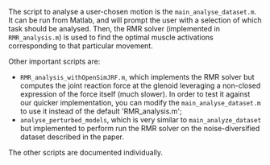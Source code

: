 The script to analyse a user-chosen motion is the `main_analyse_dataset.m`.
It can be run from Matlab, and will prompt the user with a selection of which task should be analysed. Then, the RMR solver (implemented in `RMR_analysis.m`) is used to find the optimal muscle activations corresponding to that particular movement.

Other important scripts are:
- `RMR_analysis_withOpenSimJRF.m`, which implements the RMR solver but computes the joint reaction force at the glenoid leveraging a non-closed expression of the force itself (much slower). In order to test it against our quicker implementation, you can modify the `main_analyse_dataset.m` to use it instead of the default 'RMR_analysis.m';
- `analyse_perturbed_models`, which is very similar to `main_analyze_dataset` but implemented to perform run the RMR solver on the noise-diversified dataset described in the paper.

The other scripts are documented individually.